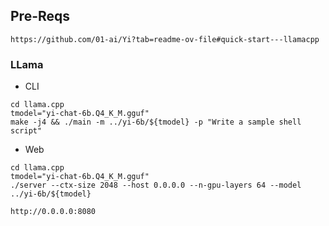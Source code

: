 ## Pre-Reqs
```
https://github.com/01-ai/Yi?tab=readme-ov-file#quick-start---llamacpp
```


### LLama
- CLI
```
cd llama.cpp
tmodel="yi-chat-6b.Q4_K_M.gguf"
make -j4 && ./main -m ../yi-6b/${tmodel} -p "Write a sample shell script"
```

- Web
```
cd llama.cpp
tmodel="yi-chat-6b.Q4_K_M.gguf"
./server --ctx-size 2048 --host 0.0.0.0 --n-gpu-layers 64 --model ../yi-6b/${tmodel}

http://0.0.0.0:8080
```